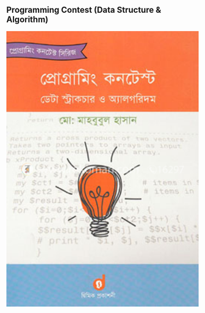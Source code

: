 ## Programming Contest (Data Structure & Algorithm)

<img alt="Coding" width="1000" src="https://github.com/FAISALKABIR/Problem_Solving/blob/main/Programming%20Contest_Data%20Structure%20&%20Algorithm%20Book%20(Exercises)/Programming%20book.png?raw=true">

